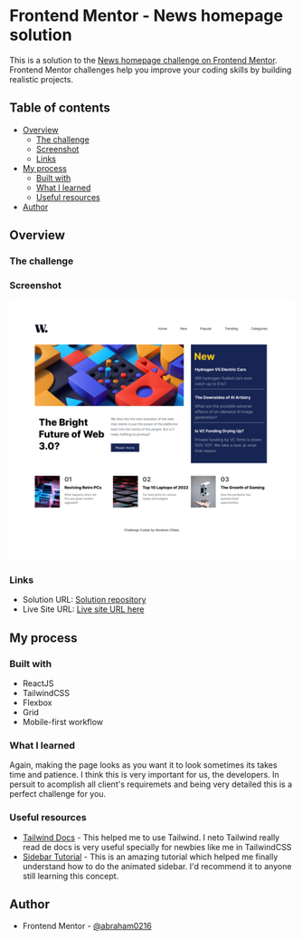 # Frontend Mentor - News homepage solution

This is a solution to the [News homepage challenge on Frontend Mentor](https://www.frontendmentor.io/challenges/news-homepage-H6SWTa1MFl). Frontend Mentor challenges help you improve your coding skills by building realistic projects. 

## Table of contents

- [Overview](#overview)
  - [The challenge](#the-challenge)
  - [Screenshot](#screenshot)
  - [Links](#links)
- [My process](#my-process)
  - [Built with](#built-with)
  - [What I learned](#what-i-learned)
  - [Useful resources](#useful-resources)
- [Author](#author)



## Overview

### The challenge


### Screenshot

![News Page](./src/assets/images/localhost_3000_news-page-responsive.png)


### Links

- Solution URL: [Solution repository](https://github.com/Abraham0216/news-page-responsive)
- Live Site URL: [Live site URL here](https://abraham0216.github.io/news-page-responsive/)

## My process

### Built with

- ReactJS
- TailwindCSS
- Flexbox
- Grid
- Mobile-first workflow





### What I learned

Again, making the page looks as you want it to look sometimes its takes time and patience. I think this is very important for us, the developers. In persuit to acomplish all client's requiremets and being very detailed this is a perfect challenge for you.




### Useful resources

- [Tailwind Docs](https://tailwindcss.com/docs) - This helped me to use Tailwind. I neto Tailwind really read de docs is very useful specially for newbies like me in TailwindCSS
- [Sidebar Tutorial](https://www.youtube.com/watch?v=Pe1Vo2N3Z2c) - This is an amazing tutorial which helped me finally understand how to do the animated sidebar. I'd recommend it to anyone still learning this concept.



## Author


- Frontend Mentor - [@abraham0216](https://www.frontendmentor.io/profile/abraham0216)




